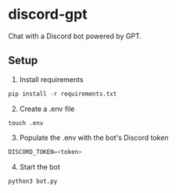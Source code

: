 # discord-gpt

Chat with a Discord bot powered by GPT.

## Setup

1. Install requirements
```python
pip install -r requirements.txt
```
2. Create a .env file
```shell
touch .env
```
3. Populate the .env with the bot's Discord token
```python
DISCORD_TOKEN=<token>
```
4. Start the bot
```python
python3 bot.py
```

